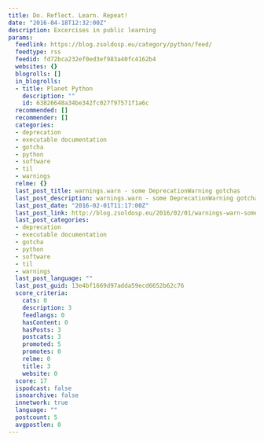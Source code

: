 ```yaml
---
title: Do. Reflect. Learn. Repeat!
date: "2016-04-18T12:32:00Z"
description: Excercises in public learning
params:
  feedlink: https://blog.zsoldosp.eu/category/python/feed/
  feedtype: rss
  feedid: fd72bca232ef0ed3ef983a40fc4162b4
  websites: {}
  blogrolls: []
  in_blogrolls:
  - title: Planet Python
    description: ""
    id: 63826648a34be342fc027f97571f1a6c
  recommended: []
  recommender: []
  categories:
  - deprecation
  - executable documentation
  - gotcha
  - python
  - software
  - til
  - warnings
  relme: {}
  last_post_title: warnings.warn - some DeprecationWarning gotchas
  last_post_description: warnings.warn - some DeprecationWarning gotchas
  last_post_date: "2016-02-01T11:17:00Z"
  last_post_link: http://blog.zsoldosp.eu/2016/02/01/warnings-warn-some-deprecationwarning-gotchas/
  last_post_categories:
  - deprecation
  - executable documentation
  - gotcha
  - python
  - software
  - til
  - warnings
  last_post_language: ""
  last_post_guid: 13e4bf1669d97adda59ecd6652b62c76
  score_criteria:
    cats: 0
    description: 3
    feedlangs: 0
    hasContent: 0
    hasPosts: 3
    postcats: 3
    promoted: 5
    promotes: 0
    relme: 0
    title: 3
    website: 0
  score: 17
  ispodcast: false
  isnoarchive: false
  innetwork: true
  language: ""
  postcount: 5
  avgpostlen: 0
---
```

